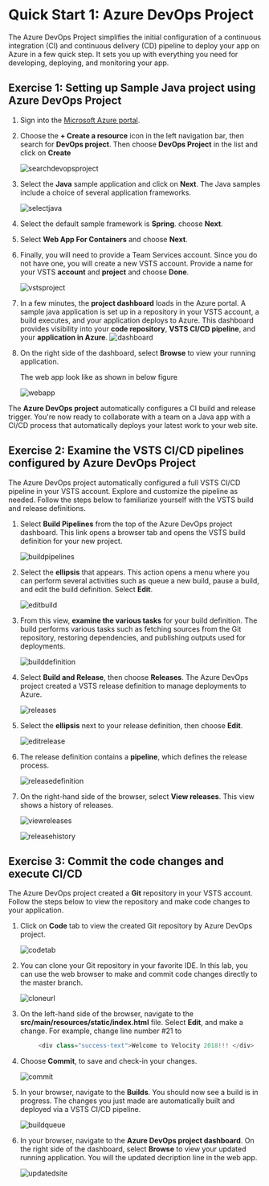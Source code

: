 # Quick Start 1: Azure DevOps Project

The Azure DevOps Project simplifies the initial configuration of a continuous integration (CI) and continuous delivery (CD) pipeline to deploy your app on Azure in a few quick step. It sets you up with everything you need for developing, deploying, and monitoring your app.


## Exercise 1: Setting up Sample Java project using Azure DevOps Project

1. Sign into the [Microsoft Azure portal](https://portal.azure.com).

1. Choose the **+ Create a resource** icon in the left navigation bar, then search for **DevOps project**. Then choose **DevOps Project** in the list and click on **Create**

    ![searchdevopsproject](images/searchdevopsproject.png)

1. Select the **Java** sample application and click on **Next**. The Java samples include a choice of several application frameworks.

   ![selectjava](images/selectjava.png)

1.  Select the default sample framework is **Spring**. choose **Next**.

1. Select **Web App For Containers** and choose **Next**.

1. Finally, you will need to provide a Team Services account. Since you do not have one, you will create a new VSTS account. Provide a name for your VSTS **account** and **project** and choose **Done**.

    ![vstsproject](images/vstsproject.png)

7. In a few minutes, the **project dashboard** loads in the Azure portal. A sample java application is set up in a repository in your VSTS account, a build executes, and your application deploys to Azure. This dashboard provides visibility into your **code repository**, **VSTS CI/CD pipeline**, and your **application in Azure**. 
   ![dashboard](images/dashboard.png)

8.  On the right side of the dashboard, select **Browse** to view your running application.

    The web app look like as shown in below figure
    
    ![webapp](images/webapp.png)

   The **Azure DevOps project** automatically configures a CI build and release trigger. You're now ready to collaborate with a team on a Java app with a CI/CD process that automatically deploys your latest work to your web site.

## Exercise 2: Examine the VSTS CI/CD pipelines configured by Azure DevOps Project

  The Azure DevOps project automatically configured a full VSTS CI/CD pipeline in your VSTS account. Explore and customize the pipeline as needed. Follow the steps below to familiarize yourself with the VSTS build and release definitions.

1. Select **Build Pipelines** from the top of the Azure DevOps project dashboard. This link opens a browser tab and opens the VSTS build definition for your new project.

    ![buildpipelines](images/buildpipelines.png)

2. Select the **ellipsis** that appears. This action opens a menu where you can perform several activities such as queue a new build, pause a build, and edit the build definition. Select **Edit**.
      
    ![editbuild](images/editbuild.png)

3. From this view, **examine the various tasks** for your build definition. The build performs various tasks such as fetching sources from the Git repository, restoring dependencies, and publishing outputs used for deployments.

     ![builddefinition](images/builddefinition.png)

1. Select **Build and Release**, then choose **Releases**. The Azure DevOps project created a VSTS release definition to manage deployments to Azure.
     
      ![releases](images/releases.png)

2. Select the **ellipsis** next to your release definition, then choose **Edit**.

     ![editrelease](images/editrelease.png)

3. The release definition contains a **pipeline**, which defines the release process. 

    ![releasedefinition](images/releasedefinition.png)

1. On the right-hand side of the browser, select **View releases**. This view shows a history of releases.

    ![viewreleases](images/viewreleases.png)

    ![releasehistory](images/releasehistory.png)

## Exercise 3: Commit the code changes and execute CI/CD

The Azure DevOps project created a **Git** repository in your VSTS account. Follow the steps below to view the repository and make code changes to your application.

1. Click on **Code** tab to view the created Git repository by Azure DevOps project.

     ![codetab](images/codetab.png)

1. You can clone your Git repository in your favorite IDE. In this lab, you can use the web browser to make and commit code changes directly to the master branch.

     ![cloneurl](images/cloneurl.png)

1. On the left-hand side of the browser, navigate to the **src/main/resources/static/index.html** file. Select **Edit**, and make a change. For example, change line number #21 to 
         
    ```csharp
         <div class="success-text">Welcome to Velocity 2018!!! </div>
    ```
1. Choose **Commit**, to save and check-in your changes.

      ![commit](images/commit.png)

1. In your browser, navigate to the **Builds**. You should now see a build is in progress. The changes you just made are automatically built and deployed via a VSTS CI/CD pipeline.

    ![buildqueue](images/buildqueue.png)

1. In your browser, navigate to the **Azure DevOps project dashboard**. On the right side of the dashboard, select **Browse** to view your updated running application. You will the updated decription line in the web app.

   ![updatedsite](images/updatedsite.png)